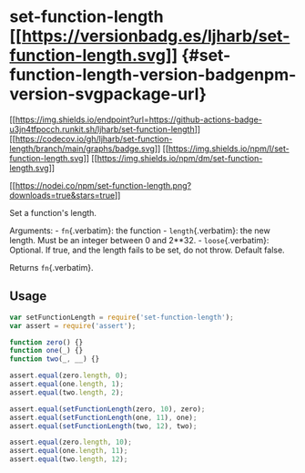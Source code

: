 # set-function-length [\[\[<https://versionbadg.es/ljharb/set-function-length.svg>](https://npmjs.org/package/set-function-length)\]\] {#set-function-length-version-badgenpm-version-svgpackage-url}

[\[\[<https://img.shields.io/endpoint?url=https://github-actions-badge-u3jn4tfpocch.runkit.sh/ljharb/set-function-length>](https://github.com/ljharb/set-function-length/actions)\]\]
[\[\[<https://codecov.io/gh/ljharb/set-function-length/branch/main/graphs/badge.svg>](https://app.codecov.io/gh/ljharb/set-function-length/)\]\]
[\[\[<https://img.shields.io/npm/l/set-function-length.svg>](LICENSE)\]\]
[\[\[<https://img.shields.io/npm/dm/set-function-length.svg>](https://npm-stat.com/charts.html?package=set-function-length)\]\]

[\[\[<https://nodei.co/npm/set-function-length.png?downloads=true&stars=true>](https://npmjs.org/package/set-function-length)\]\]

Set a function\'s length.

Arguments: - `fn`{.verbatim}: the function - `length`{.verbatim}: the
new length. Must be an integer between 0 and 2\*\*32. -
`loose`{.verbatim}: Optional. If true, and the length fails to be set,
do not throw. Default false.

Returns `fn`{.verbatim}.

## Usage

``` javascript
var setFunctionLength = require('set-function-length');
var assert = require('assert');

function zero() {}
function one(_) {}
function two(_, __) {}

assert.equal(zero.length, 0);
assert.equal(one.length, 1);
assert.equal(two.length, 2);

assert.equal(setFunctionLength(zero, 10), zero);
assert.equal(setFunctionLength(one, 11), one);
assert.equal(setFunctionLength(two, 12), two);

assert.equal(zero.length, 10);
assert.equal(one.length, 11);
assert.equal(two.length, 12);
```
